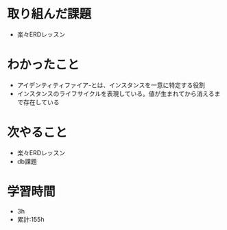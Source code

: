 # 取り組んだ課題
- 楽々ERDレッスン
# わかったこと
- アイデンティティファイア-とは、インスタンスを一意に特定する役割
- インスタンスのライフサイクルを表現している。値が生まれてから消えるまで存在している
# 次やること
- 楽々ERDレッスン
- db課題
# 学習時間
- 3h
- 累計:155h
